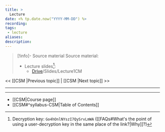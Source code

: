 ```yaml
---
title: >
  Lecture  
date: <% tp.date.now("YYYY-MM-DD") %>
recording:  
tags: 
 - lecture
aliases: 
description:
---
```

>[!info]- Source material
> Source material:
> - Lecture slides[^1]:
>     - [Drive](https://mega.nz/folder/SigFEaDB)/Slides/Lecture1CM

<< [[CSM |Previous topic]] | [[CSM |Next topic]] >>

---


---
- [[CSM|Course page]]
- [[CSM#^syllabus-CSM|Table of Contents]]

[^1]: Decryption key: `Go4hOnlNYszI7QySrvLmWA` ([[FAQs#What's the point of using a user-decryption key in the same place of the link?|Why]]?)